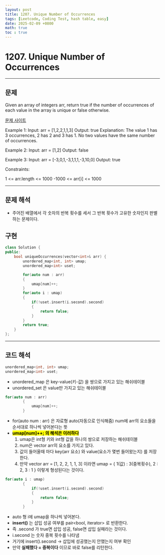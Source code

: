 ```yaml
---
layout: post
title: 1207. Unique Number of Occurrences
tags: [Leetcode, Coding Test, hash table, easy]
date: 2025-02-09 +0800
math: true
toc : true
---
```





# 1207. Unique Number of Occurrences



****



## 문제

Given an array of integers arr, return true if the number of occurrences of each value in the array is unique or false otherwise.

 [문제 사이트](https://leetcode.com/problems/unique-number-of-occurrences/description/?envType=study-plan-v2&envId=leetcode-75)

Example 1:
Input: arr = [1,2,2,1,1,3]
Output: true
Explanation: The value 1 has 3 occurrences, 2 has 2 and 3 has 1. No two values have the same number of occurrences.

Example 2:
Input: arr = [1,2]
Output: false

Example 3:
Input: arr = [-3,0,1,-3,1,1,1,-3,10,0]
Output: true
 

Constraints:

1 <= arr.length <= 1000
-1000 <= arr[i] <= 1000



****


## 문제 해석
- 주어진 배열에서 각 숫자의 반복 횟수를 세서 그 반복 횟수가 고유한 숫자인지 판별하는 문제이다.



## 구현

```cpp
class Solution {
public:
    bool uniqueOccurrences(vector<int>& arr) {
        unordered_map<int, int> umap;
        unordered_map<int> uset;

        for(auto num : arr)
        {
            umap[num]++;
        }
        for(auto i : umap)
        {
            if(!uset.insert(i.second).second)
            {
                return false;
            }
        }
        return true;
    }
};
```



****


## 코드 해석

```cpp
unordered_map<int, int> umap;
unordered_map<int> uset;
```

- unordered_map 은 key-value(키-값) 을 쌍으로 가지고 있는 해쉬테이블
- unordered_set 은 value만 가지고 있는 해쉬테이블

```cpp
for(auto num : arr)
        {
            umap[num]++;
        }
```

- for(auto num : arr) 은 자료형 auto(자동으로 인식해줌) num에 arr의 요소들을 순서대로 하나씩 넣어본다는 뜻
- **<mark>umap[num]++; 의 해석은 이러하다</mark>**
  1. umap은 int형 키와 int형 값을 하나의 쌍으로 저장하는 해쉬테이블
  2. num은 vector arr의 요소를 가지고 있다.
  3. 값이 들어올때 마다 key(arr 요소) 와 value(요소가 몇번 들어왔는지) 를 저장한다.
  4. 만약 vector<int> arr = [1, 2, 2, 1, 1, 3] 이라면 umap = { 1(값) : 3(중복횟수), 2 : 2, 3 : 1 } 이렇게 형성된다는 것이다.


```cpp
for(auto i : umap)
        {
            if(!uset.insert(i.second).second)
            {
                return false;
            }
        }
```

- auto 형 i에 umap을 하나씩 넣어본다.
- **insert()** 는 삽입 성공 여부를 pair<bool, iterator> 로 반환한다.
- 즉 .second 가 true면 삽입 성공, false면 삽입 실패라는 것이다.
- i.second 는 숫자 중복 횟수를 나타냄
- 거기에 insert().second -> 삽입에 성공했는지 안했는지 여부 확인
- 만약 **실패했다 = 중복이다** 이므로 바로 false를 리턴한다.